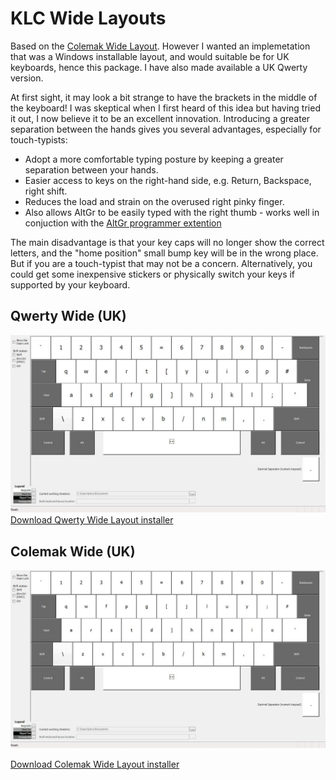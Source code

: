 KLC Wide Layouts
================

Based on the [Colemak Wide Layout](http://forum.colemak.com/viewtopic.php?id=839). However I wanted an implemetation that was a Windows installable layout, and would suitable be for UK keyboards, hence this package. I have also made available a UK Qwerty version.

At first sight, it may look a bit strange to have the brackets in the middle of the keyboard! I was skeptical when I first heard of this idea but having tried it out, I now believe it to be an excellent innovation. Introducing a greater separation between the hands gives you several advantages, especially for touch-typists:

- Adopt a more comfortable typing posture by keeping a greater separation between your hands.
- Easier access to keys on the right-hand side, e.g. Return, Backspace, right shift.
- Reduces the load and strain on the overused right pinky finger.
- Also allows AltGr to be easily typed with the right thumb - works well in conjuction with the [AltGr programmer extention](../AltGr/)

The main disadvantage is that your key caps will no longer show the correct letters, and the "home position" small bump key will be in the wrong place. But if you are a touch-typist that may not be a concern. Alternatively, you could get some inexpensive stickers or physically switch your keys if supported by your keyboard.

## Qwerty Wide (UK)

![Qwerty Wide Layout](qwerty_wide_uk/qw_w_uk.jpg)
[Download Qwerty Wide Layout installer](qwerty_wide_uk/qw_w_uk.zip?raw=true)

## Colemak Wide (UK)

![Colemak Wide Layout](colemak_wide_uk/ck_w_uk.jpg)

[Download Colemak Wide Layout installer](colemak_wide_uk/ck_w_uk.zip?raw=true)

